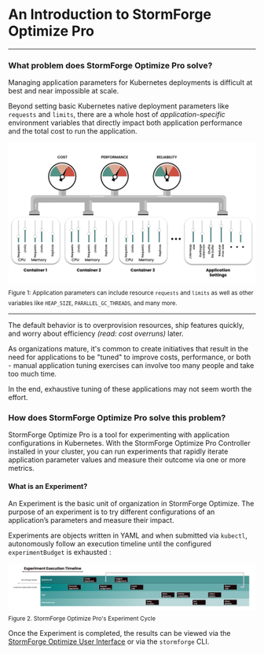# An Introduction to StormForge Optimize Pro
---
### What problem does StormForge Optimize Pro solve?
Managing application parameters for Kubernetes deployments is difficult at best and near impossible at scale.

Beyond setting basic Kubernetes native deployment parameters like `requests` and `limits`, there are a whole host of *application-specific* environment variables that directly impact both application performance and the total cost to run the application.

![Kubernetes Parameters Can Be Complicated!](/Java/Assets/Images/k8s-param-gauges.png)
<sub>Figure 1: Application parameters can include resource `requests` and `limits` as well as other variables like `HEAP_SIZE`, `PARALLEL_GC_THREADS`, and many more. </sub>

--- 
The default behavior is to overprovision resources, ship features quickly, and worry about efficiency *(read: cost overruns)* later.

As organizations mature, it's common to create initiatives that result in the need for applications to be "tuned" to improve costs, performance, or both - manual application tuning exercises can involve too many people and take too much time.

In the end, exhaustive tuning of these applications may not seem worth the effort.

### How does StormForge Optimize Pro solve this problem?
StormForge Optimize Pro is a tool for experimenting with application configurations in Kubernetes. With the StormForge Optimize Pro Controller installed in your cluster, you can run experiments that rapidly iterate application parameter values and measure their outcome via one or more metrics.

#### What is an Experiment?
An Experiment is the basic unit of organization in StormForge Optimize. The purpose of an experiment is to try different configurations of an application’s parameters and measure their impact.

Experiments are objects written in YAML and when submitted via `kubectl`, autonomously follow an execution timeline until the configured `experimentBudget` is exhausted :

![Experiment Lifecycle](/Java/Assets/Images/experiment-timeline.png)
<sub>Figure 2. StormForge Optimize Pro's Experiment Cycle</sub>

Once the Experiment is completed, the results can be viewed via the [StormForge Optimize User Interface](https://app.stormforge.io) or via the `stormforge` CLI.

#### 






